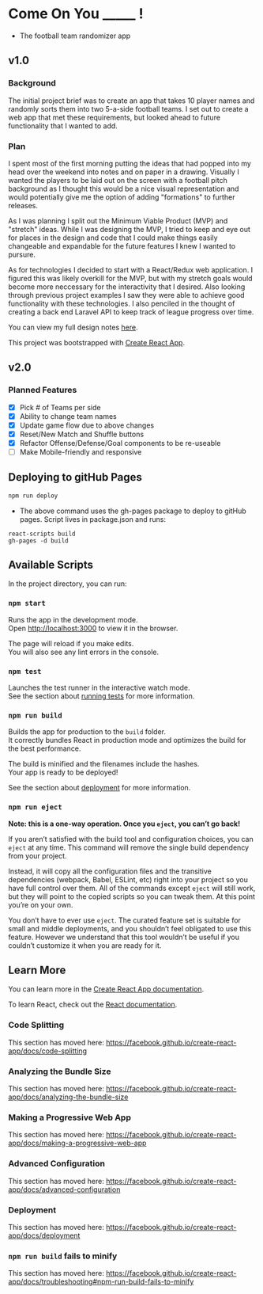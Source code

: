 # Come On You _____ ! 
- The football team randomizer app

## v1.0
### Background
The initial project brief was to create an app that takes 10 player names and randomly sorts them into two 5-a-side football teams. I set out to create a web app that met these requirements, but looked ahead to future functionality that I wanted to add. 

### Plan
I spent most of the first morning putting the ideas that had popped into my head over the weekend into notes and on paper in a drawing. Visually I wanted the players to be laid out on the screen with a football pitch background as I thought this would be a nice visual representation and would potentially give me the option of adding "formations" to further releases. 

As I was planning I split out the Minimum Viable Product (MVP) and "stretch" ideas. While I was designing the MVP, I tried to keep and eye out for places in the design and code that I could make things easily changeable and expandable for the future features I knew I wanted to pursure. 

As for technologies I decided to start with a React/Redux web application. I figured this was likely overkill for the MVP, but with my stretch goals would become more neccessary for the interactivity that I desired. Also looking through previous project examples I saw they were able to achieve good functionality with these technologies. I also penciled in the thought of creating a back end Laravel API to keep track of league progress over time. 

You can view my full design notes [here](./design_notes.md).

This project was bootstrapped with [Create React App](https://github.com/facebook/create-react-app).

## v2.0
### Planned Features
- [x] Pick # of Teams per side
- [x] Ability to change team names
- [x] Update game flow due to above changes
- [x] Reset/New Match and Shuffle buttons
- [x] Refactor Offense/Defense/Goal components to be re-useable
- [ ] Make Mobile-friendly and responsive

## Deploying to gitHub Pages
```bash
npm run deploy
```

- The above command uses the gh-pages package to deploy to gitHub pages. Script lives in package.json and runs:
```
react-scripts build
gh-pages -d build
```

## Available Scripts

In the project directory, you can run:

### `npm start`

Runs the app in the development mode.<br />
Open [http://localhost:3000](http://localhost:3000) to view it in the browser.

The page will reload if you make edits.<br />
You will also see any lint errors in the console.

### `npm test`

Launches the test runner in the interactive watch mode.<br />
See the section about [running tests](https://facebook.github.io/create-react-app/docs/running-tests) for more information.

### `npm run build`

Builds the app for production to the `build` folder.<br />
It correctly bundles React in production mode and optimizes the build for the best performance.

The build is minified and the filenames include the hashes.<br />
Your app is ready to be deployed!

See the section about [deployment](https://facebook.github.io/create-react-app/docs/deployment) for more information.

### `npm run eject`

**Note: this is a one-way operation. Once you `eject`, you can’t go back!**

If you aren’t satisfied with the build tool and configuration choices, you can `eject` at any time. This command will remove the single build dependency from your project.

Instead, it will copy all the configuration files and the transitive dependencies (webpack, Babel, ESLint, etc) right into your project so you have full control over them. All of the commands except `eject` will still work, but they will point to the copied scripts so you can tweak them. At this point you’re on your own.

You don’t have to ever use `eject`. The curated feature set is suitable for small and middle deployments, and you shouldn’t feel obligated to use this feature. However we understand that this tool wouldn’t be useful if you couldn’t customize it when you are ready for it.

## Learn More

You can learn more in the [Create React App documentation](https://facebook.github.io/create-react-app/docs/getting-started).

To learn React, check out the [React documentation](https://reactjs.org/).

### Code Splitting

This section has moved here: https://facebook.github.io/create-react-app/docs/code-splitting

### Analyzing the Bundle Size

This section has moved here: https://facebook.github.io/create-react-app/docs/analyzing-the-bundle-size

### Making a Progressive Web App

This section has moved here: https://facebook.github.io/create-react-app/docs/making-a-progressive-web-app

### Advanced Configuration

This section has moved here: https://facebook.github.io/create-react-app/docs/advanced-configuration

### Deployment

This section has moved here: https://facebook.github.io/create-react-app/docs/deployment

### `npm run build` fails to minify

This section has moved here: https://facebook.github.io/create-react-app/docs/troubleshooting#npm-run-build-fails-to-minify
